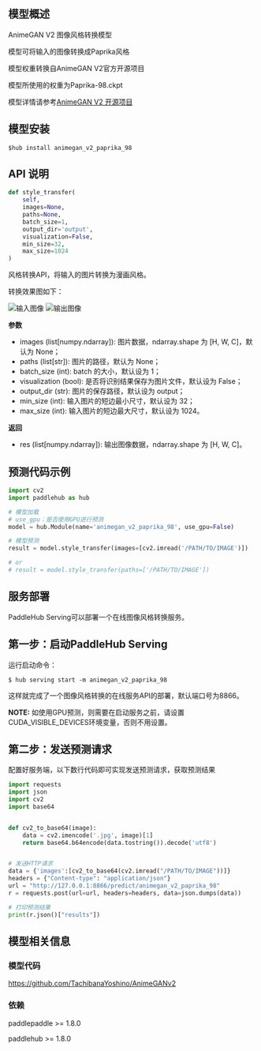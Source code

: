 ## 模型概述
AnimeGAN V2 图像风格转换模型

模型可将输入的图像转换成Paprika风格

模型权重转换自AnimeGAN V2官方开源项目

模型所使用的权重为Paprika-98.ckpt

模型详情请参考[AnimeGAN V2 开源项目](https://github.com/TachibanaYoshino/AnimeGANv2)

## 模型安装

```shell
$hub install animegan_v2_paprika_98
```


## API 说明

```python
def style_transfer(
    self,
    images=None,
    paths=None,
    batch_size=1,
    output_dir='output',
    visualization=False,
    min_size=32,
    max_size=1024
)
```

风格转换API，将输入的图片转换为漫画风格。

转换效果图如下：

![输入图像](https://ai-studio-static-online.cdn.bcebos.com/bd002c4bb6a7427daf26988770bb18648b7d8d2bfd6746bfb9a429db4867727f)
![输出图像](https://ai-studio-static-online.cdn.bcebos.com/495436a627ef423ab572536c5f2ba6d0eb99b1ce098947a5ac02af36e7eb85f7)


**参数**

* images (list\[numpy.ndarray\]): 图片数据，ndarray.shape 为 \[H, W, C\]，默认为 None；
* paths (list\[str\]): 图片的路径，默认为 None；
* batch\_size (int): batch 的大小，默认设为 1；
* visualization (bool): 是否将识别结果保存为图片文件，默认设为 False；
* output\_dir (str): 图片的保存路径，默认设为 output；
* min\_size (int): 输入图片的短边最小尺寸，默认设为 32；
* max\_size (int): 输入图片的短边最大尺寸，默认设为 1024。


**返回**

* res (list\[numpy.ndarray\]): 输出图像数据，ndarray.shape 为 \[H, W, C\]。


## 预测代码示例

```python
import cv2
import paddlehub as hub

# 模型加载
# use_gpu：是否使用GPU进行预测
model = hub.Module(name='animegan_v2_paprika_98', use_gpu=False)

# 模型预测
result = model.style_transfer(images=[cv2.imread('/PATH/TO/IMAGE')])

# or
# result = model.style_transfer(paths=['/PATH/TO/IMAGE'])
```

## 服务部署

PaddleHub Serving可以部署一个在线图像风格转换服务。

## 第一步：启动PaddleHub Serving

运行启动命令：
```shell
$ hub serving start -m animegan_v2_paprika_98
```

这样就完成了一个图像风格转换的在线服务API的部署，默认端口号为8866。

**NOTE:** 如使用GPU预测，则需要在启动服务之前，请设置CUDA\_VISIBLE\_DEVICES环境变量，否则不用设置。

## 第二步：发送预测请求

配置好服务端，以下数行代码即可实现发送预测请求，获取预测结果

```python
import requests
import json
import cv2
import base64


def cv2_to_base64(image):
    data = cv2.imencode('.jpg', image)[1]
    return base64.b64encode(data.tostring()).decode('utf8')


# 发送HTTP请求
data = {'images':[cv2_to_base64(cv2.imread("/PATH/TO/IMAGE"))]}
headers = {"Content-type": "application/json"}
url = "http://127.0.0.1:8866/predict/animegan_v2_paprika_98"
r = requests.post(url=url, headers=headers, data=json.dumps(data))

# 打印预测结果
print(r.json()["results"])
```


## 模型相关信息

### 模型代码

https://github.com/TachibanaYoshino/AnimeGANv2

### 依赖

paddlepaddle >= 1.8.0

paddlehub >= 1.8.0